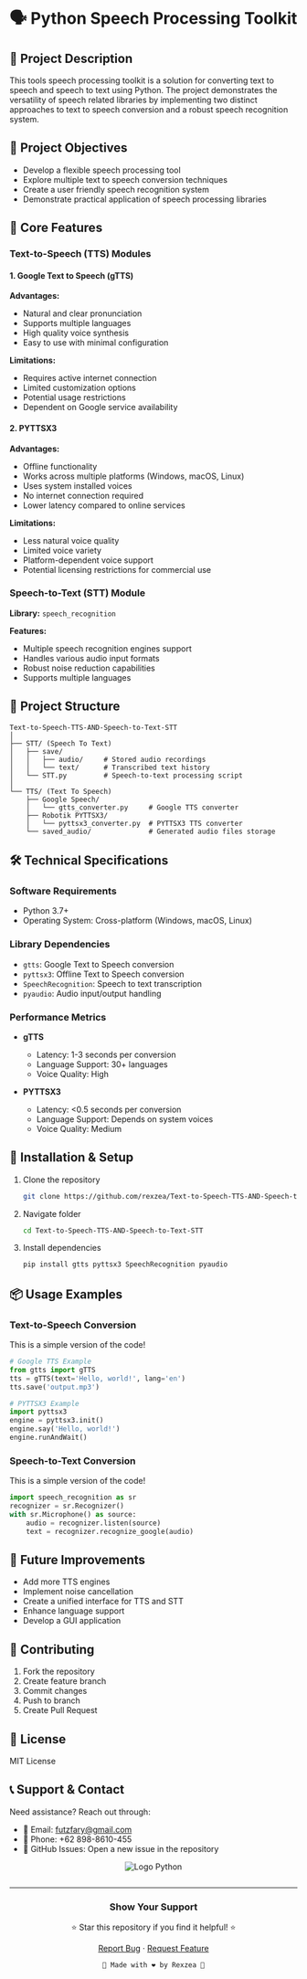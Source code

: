 # 🗣️ Python Speech Processing Toolkit

## 📝 Project Description
This tools speech processing toolkit is a solution for converting text to speech and speech to text using Python. The project demonstrates the versatility of speech related libraries by implementing two distinct approaches to text to speech conversion and a robust speech recognition system.

## 🎯 Project Objectives
- Develop a flexible speech processing tool
- Explore multiple text to speech conversion techniques
- Create a user friendly speech recognition system
- Demonstrate practical application of speech processing libraries

## 🚀 Core Features

### Text-to-Speech (TTS) Modules

#### 1. Google Text to Speech (gTTS)
**Advantages:**
- Natural and clear pronunciation
- Supports multiple languages
- High quality voice synthesis
- Easy to use with minimal configuration

**Limitations:**
- Requires active internet connection
- Limited customization options
- Potential usage restrictions
- Dependent on Google service availability

#### 2. PYTTSX3 
**Advantages:**
- Offline functionality
- Works across multiple platforms (Windows, macOS, Linux)
- Uses system installed voices
- No internet connection required
- Lower latency compared to online services

**Limitations:**
- Less natural voice quality
- Limited voice variety
- Platform-dependent voice support
- Potential licensing restrictions for commercial use

### Speech-to-Text (STT) Module
**Library:** `speech_recognition`

**Features:**
- Multiple speech recognition engines support
- Handles various audio input formats
- Robust noise reduction capabilities
- Supports multiple languages

## 📂 Project Structure
```
Text-to-Speech-TTS-AND-Speech-to-Text-STT
│
├── STT/ (Speech To Text)
│   ├── save/
│   │   ├── audio/     # Stored audio recordings
│   │   └── text/      # Transcribed text history
│   └── STT.py         # Speech-to-text processing script
│
└── TTS/ (Text To Speech)
    ├── Google Speech/
    │   └── gtts_converter.py     # Google TTS converter
    ├── Robotik PYTTSX3/
    │   └── pyttsx3_converter.py  # PYTTSX3 TTS converter
    └── saved_audio/              # Generated audio files storage
```

## 🛠️ Technical Specifications

### Software Requirements
- Python 3.7+
- Operating System: Cross-platform (Windows, macOS, Linux)

### Library Dependencies
- `gtts`: Google Text to Speech conversion
- `pyttsx3`: Offline Text to Speech conversion
- `SpeechRecognition`: Speech to text transcription
- `pyaudio`: Audio input/output handling

### Performance Metrics
- **gTTS**
  - Latency: 1-3 seconds per conversion
  - Language Support: 30+ languages
  - Voice Quality: High

- **PYTTSX3**
  - Latency: <0.5 seconds per conversion
  - Language Support: Depends on system voices
  - Voice Quality: Medium

## 🔧 Installation & Setup
1. Clone the repository
   ```bash
   git clone https://github.com/rexzea/Text-to-Speech-TTS-AND-Speech-to-Text-STT.git
   ```

2. Navigate folder
   ```bash
   cd Text-to-Speech-TTS-AND-Speech-to-Text-STT
   ```
   
3. Install dependencies
   ```bash
   pip install gtts pyttsx3 SpeechRecognition pyaudio
   ```

## 📦 Usage Examples

### Text-to-Speech Conversion
This is a simple version of the code!
```python
# Google TTS Example
from gtts import gTTS
tts = gTTS(text='Hello, world!', lang='en')
tts.save('output.mp3')

# PYTTSX3 Example
import pyttsx3
engine = pyttsx3.init()
engine.say('Hello, world!')
engine.runAndWait()
```

### Speech-to-Text Conversion
This is a simple version of the code!
```python
import speech_recognition as sr
recognizer = sr.Recognizer()
with sr.Microphone() as source:
    audio = recognizer.listen(source)
    text = recognizer.recognize_google(audio)
```

## 🔮 Future Improvements
- Add more TTS engines
- Implement noise cancellation
- Create a unified interface for TTS and STT
- Enhance language support
- Develop a GUI application

## 🤝 Contributing
1. Fork the repository
2. Create feature branch
3. Commit changes
4. Push to branch
5. Create Pull Request

## 📄 License
MIT License

## 📞 Support & Contact
Need assistance? Reach out through:
- 📧 Email: [futzfary@gmail.com](mailto:futzfary@gmail.com)
- 📱 Phone: +62 898-8610-455
- 💬 GitHub Issues: Open a new issue in the repository

<div align="center">

![Logo Python](https://upload.wikimedia.org/wikipedia/commons/c/c3/Python-logo-notext.svg)

```

```
</div>

---

<div align="center">

### Show Your Support
⭐ Star this repository if you find it helpful! ⭐

[Report Bug](https://github.com/rexzea/Text-to-Speech-TTS-AND-Speech-to-Text-STT/issues) · [Request Feature](https://github.com/rexzea/Text-to-Speech-TTS-AND-Speech-to-Text-STT/issues)
```
🌟 Made with ❤️ by Rexzea 🌟
```

</div>
